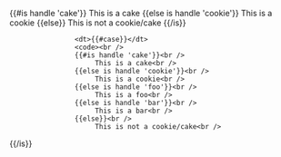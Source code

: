 {{#is handle 'cake'}}
  This is a cake
{{else is handle 'cookie'}}
  This is a cookie
{{else}}
  This is not a cookie/cake
{{/is}}

                    <dt>{{#case}}</dt>
                    <code><br />
                    {{#is handle 'cake'}}<br />
                         This is a cake<br />
                    {{else is handle 'cookie'}}<br />
                         This is a cookie<br />
                    {{else is handle 'foo'}}<br />
                         This is a foo<br />
                    {{else is handle 'bar'}}<br />
                         This is a bar<br />
                    {{else}}<br />
                         This is not a cookie/cake<br />
{{/is}}</code>
